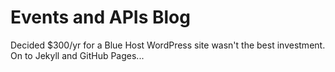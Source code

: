 # Events and APIs Blog

Decided $300/yr for a Blue Host WordPress site wasn't the best investment.  On to Jekyll and GitHub Pages...
